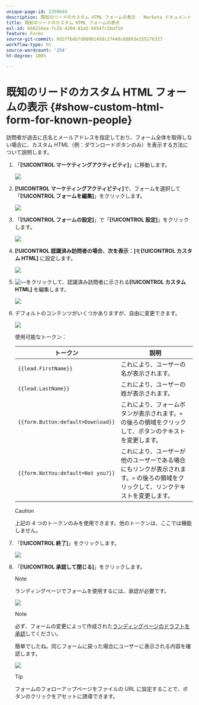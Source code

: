 ```yaml
---
unique-page-id: 2359644
description: 既知のリードのカスタム HTML フォームの表示 - Marketo ドキュメント - 製品ドキュメント
title: 既知のリードのカスタム HTML フォームの表示
exl-id: 668216ea-7c2b-4204-81a5-56547c3baf1d
feature: Forms
source-git-commit: 0d37fbdb7d08901458c1744dc68893e155176327
workflow-type: ht
source-wordcount: '254'
ht-degree: 100%

---
```


# 既知のリードのカスタム HTML フォームの表示 {#show-custom-html-form-for-known-people}

訪問者が過去に氏名とメールアドレスを指定しており、フォーム全体を取得しない場合に、カスタム HTML（例：ダウンロードボタンのみ）を表示する方法について説明します。

1. 「**[!UICONTROL マーケティングアクティビティ]**」に移動します。

   ![](assets/login-marketing-activities-5.png)

1. **[!UICONTROL マーケティングアクティビティ]**&#x200B;で、フォームを選択して「**[!UICONTROL フォームを編集]**」をクリックします。

   ![](assets/image2014-9-15-12-3a24-3a6.png)

1. 「**[!UICONTROL フォームの設定]**」で「**[!UICONTROL 設定]**」をクリックします。

   ![](assets/image2014-9-15-12-3a24-3a36.png)

1. **[!UICONTROL 認識済み訪問者の場合、次を表示：]**&#x200B;を&#x200B;**[!UICONTROL カスタム HTML]** に設定します。

   ![](assets/image2014-9-15-12-3a24-3a59.png)

1. ![—](assets/image2014-9-25-14-3a1-3a26.png)をクリックして、認識済み訪問者に示される&#x200B;**[!UICONTROL カスタム HTML]** を編集します。

   ![](assets/image2014-9-15-12-3a25-3a38.png)

1. デフォルトのコンテンツがいくつかありますが、自由に変更できます。

   ![](assets/image2014-9-15-12-3a25-3a49.png)

   使用可能なトークン：

   | トークン | 説明 |
   |---|---|
   | `{{lead.FirstName}}` | これにより、ユーザーの名が表示されます。 |
   | `{{lead.LastName}}` | これにより、ユーザーの姓が表示されます。 |
   | `{{form.Button:default=Download}}` | これにより、フォームボタンが表示されます。`=` の後ろの領域をクリックして、ボタンのテキストを変更します。 |
   | `{{form.NotYou:default=Not you?}}` | これにより、ユーザーが他のユーザーである場合にもリンクが表示されます。`=` の後ろの領域をクリックして、リンクテキストを変更します。 |

   >[!CAUTION]
   >
   >上記の 4 つのトークンのみを使用できます。他のトークンは、ここでは機能しません。

1. 「**[!UICONTROL 終了]**」をクリックします。

   ![](assets/image2014-9-15-12-3a27-3a25.png)

1. 「**[!UICONTROL 承認して閉じる]**」をクリックします。

   >[!NOTE]
   >
   >ランディングページでフォームを使用するには、承認が必要です。

   ![](assets/image2014-9-15-12-3a27-3a53.png)

   >[!NOTE]
   >
   >必ず、フォームの変更によって作成された[ランディングページのドラフトを承認](/help/marketo/product-docs/demand-generation/landing-pages/understanding-landing-pages/approve-unapprove-or-delete-a-landing-page.md)してください。

   簡単でしたね。同じフォームに戻った場合にユーザーに表示される内容を確認します。

   ![](assets/image2014-9-15-12-3a28-3a12.png)

   >[!TIP]
   >
   >フォームのフォローアップページをファイルの URL に設定することで、ボタンのクリックをアセットに誘導できます。
